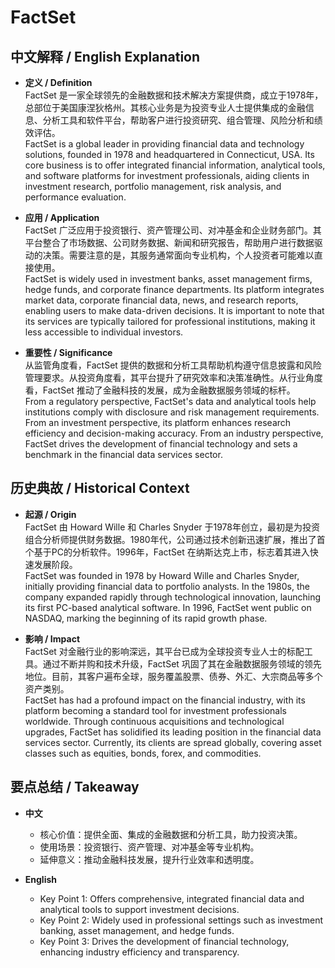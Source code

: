 # FactSet

## 中文解释 / English Explanation

* **定义 / Definition**  
  FactSet 是一家全球领先的金融数据和技术解决方案提供商，成立于1978年，总部位于美国康涅狄格州。其核心业务是为投资专业人士提供集成的金融信息、分析工具和软件平台，帮助客户进行投资研究、组合管理、风险分析和绩效评估。  
  FactSet is a global leader in providing financial data and technology solutions, founded in 1978 and headquartered in Connecticut, USA. Its core business is to offer integrated financial information, analytical tools, and software platforms for investment professionals, aiding clients in investment research, portfolio management, risk analysis, and performance evaluation.

* **应用 / Application**  
  FactSet 广泛应用于投资银行、资产管理公司、对冲基金和企业财务部门。其平台整合了市场数据、公司财务数据、新闻和研究报告，帮助用户进行数据驱动的决策。需要注意的是，其服务通常面向专业机构，个人投资者可能难以直接使用。  
  FactSet is widely used in investment banks, asset management firms, hedge funds, and corporate finance departments. Its platform integrates market data, corporate financial data, news, and research reports, enabling users to make data-driven decisions. It is important to note that its services are typically tailored for professional institutions, making it less accessible to individual investors.

* **重要性 / Significance**  
  从监管角度看，FactSet 提供的数据和分析工具帮助机构遵守信息披露和风险管理要求。从投资角度看，其平台提升了研究效率和决策准确性。从行业角度看，FactSet 推动了金融科技的发展，成为金融数据服务领域的标杆。  
  From a regulatory perspective, FactSet's data and analytical tools help institutions comply with disclosure and risk management requirements. From an investment perspective, its platform enhances research efficiency and decision-making accuracy. From an industry perspective, FactSet drives the development of financial technology and sets a benchmark in the financial data services sector.

## 历史典故 / Historical Context

* **起源 / Origin**  
  FactSet 由 Howard Wille 和 Charles Snyder 于1978年创立，最初是为投资组合分析师提供财务数据。1980年代，公司通过技术创新迅速扩展，推出了首个基于PC的分析软件。1996年，FactSet 在纳斯达克上市，标志着其进入快速发展阶段。  
  FactSet was founded in 1978 by Howard Wille and Charles Snyder, initially providing financial data to portfolio analysts. In the 1980s, the company expanded rapidly through technological innovation, launching its first PC-based analytical software. In 1996, FactSet went public on NASDAQ, marking the beginning of its rapid growth phase.

* **影响 / Impact**  
  FactSet 对金融行业的影响深远，其平台已成为全球投资专业人士的标配工具。通过不断并购和技术升级，FactSet 巩固了其在金融数据服务领域的领先地位。目前，其客户遍布全球，服务覆盖股票、债券、外汇、大宗商品等多个资产类别。  
  FactSet has had a profound impact on the financial industry, with its platform becoming a standard tool for investment professionals worldwide. Through continuous acquisitions and technological upgrades, FactSet has solidified its leading position in the financial data services sector. Currently, its clients are spread globally, covering asset classes such as equities, bonds, forex, and commodities.

## 要点总结 / Takeaway

* **中文**  
  - 核心价值：提供全面、集成的金融数据和分析工具，助力投资决策。  
  - 使用场景：投资银行、资产管理、对冲基金等专业机构。  
  - 延伸意义：推动金融科技发展，提升行业效率和透明度。  

* **English**  
  - Key Point 1: Offers comprehensive, integrated financial data and analytical tools to support investment decisions.  
  - Key Point 2: Widely used in professional settings such as investment banking, asset management, and hedge funds.  
  - Key Point 3: Drives the development of financial technology, enhancing industry efficiency and transparency.